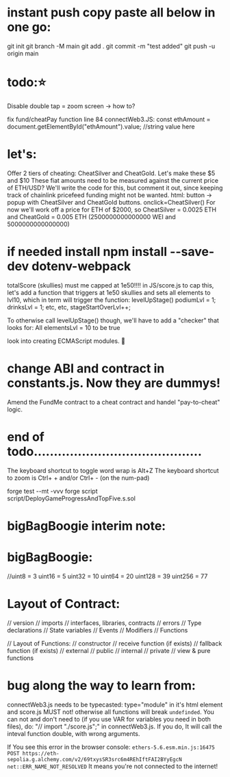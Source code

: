 # instant push copy paste all below in one go:

git init
git branch -M main
git add .
git commit -m "test added"
git push -u origin main

# todo:⭐️

Disable double tap = zoom screen -> how to?

fix fund/cheatPay function
line 84 connectWeb3.JS:
const ethAmount = document.getElementById("ethAmount").value; //string value here

# let's:

Offer 2 tiers of cheating: CheatSilver and CheatGold. Let's make these $5 and $10
These fiat amounts need to be measured against the current price of ETH/USD?
We'll write the code for this, but comment it out, since keeping track of chainlink pricefeed
funding might not be wanted.
html: button -> popup with CheatSilver and CheatGold buttons. onclick=CheatSilver()
For now we'll work off a price for ETH of $2000,
so CheatSilver = 0.0025 ETH and CheatGold = 0.005 ETH (2500000000000000 WEI and 5000000000000000)

# if needed install npm install --save-dev dotenv-webpack

totalScore (skullies) must me capped at 1e50!!!! in JS/score.js
to cap this, let's add a function that triggers at 1e50 skullies and sets all elements
to lvl10, which in term will trigger the function: levelUpStage()
podiumLvl = 1;
drinksLvl = 1;
etc, etc,
stageStartOverLvl++;

To otherwise call levelUpStage() though, we'll have to add a "checker" that looks for:
All elementsLvl = 10 to be true

look into creating ECMAScript modules. 🧩

# change ABI and contract in constants.js. Now they are dummys!

Amend the FundMe contract to a cheat contract and handel "pay-to-cheat" logic.

# end of todo..........................................

The keyboard shortcut to toggle word wrap is Alt+Z
The keyboard shortcut to zoom is Ctrl+ + and/or Ctrl+ - (on the num-pad)

forge test --mt <nameOfTest> -vvv
forge script script/DeployGameProgressAndTopFive.s.sol

# bigBagBoogie interim note:

# bigBagBoogie:

//uint8 = 3 uint16 = 5 uint32 = 10 uint64 = 20 uint128 = 39 uint256 = 77

# Layout of Contract:

// version
// imports
// interfaces, libraries, contracts
// errors
// Type declarations
// State variables
// Events
// Modifiers
// Functions

// Layout of Functions:
// constructor
// receive function (if exists)
// fallback function (if exists)
// external
// public
// internal
// private
// view & pure functions

# bug along the way to learn from:

connectWeb3.js needs to be typecasted: type="module" in it's html element and
score.js MUST not! otherwise all functions will break `undefinded`.
You can not and don't need to (if you use VAR for variables you need in both files),
do: "// import "./score.js";" in connectWeb3.js. If you do, It will call the inteval function double, with wrong arguments.

If You see this error in the browser console: `ethers-5.6.esm.min.js:16475     POST https://eth-sepolia.g.alchemy.com/v2/69txysSR3src6m4REhIftFAI2BYyEgcN net::ERR_NAME_NOT_RESOLVED`
It means you're not connected to the internet!
